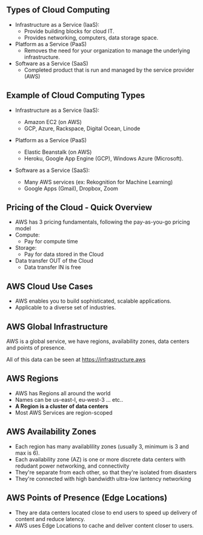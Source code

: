 ## Types of Cloud Computing

* Infrastructure as a Service (IaaS):
  * Provide building blocks for cloud IT.
  * Provides networking, computers, data storage space.
* Platform as a Service (PaaS)
  * Removes the need for your organization to manage the underlying infrastructure.
* Software as a Service (SaaS)
  * Completed product that is run and managed by the service provider (AWS)

## Example of Cloud Computing Types

* Infrastructure as a Service (IaaS):

  * Amazon EC2 (on AWS)
  * GCP, Azure, Rackspace, Digital Ocean, Linode
* Platform as a Service (PaaS)

  * Elastic Beanstalk (on AWS)
  * Heroku, Google App Engine (GCP), Windows Azure (Microsoft).
* Software as a Service (SaaS):

  * Many AWS services (ex: Rekognition for Machine Learning)
  * Google Apps (Gmail), Dropbox, Zoom

## Pricing of the Cloud - Quick Overview

* AWS has 3 pricing fundamentals, following the pay-as-you-go pricing model
* Compute:
  * Pay for compute time
* Storage:
  * Pay for data stored in the Cloud
* Data transfer OUT of the Cloud
  * Data transfer IN is free

## AWS Cloud Use Cases

* AWS enables you to build sophisticated, scalable applications.
* Applicable to a diverse set of industries.

## AWS Global Infrastructure

AWS is a global service, we have regions, availability zones, data centers and points of presence.

All of this data can be seen at https://infrastructure.aws

## AWS Regions

* AWS has Regions all around the world
* Names can be us-east-I, eu-west-3 ... etc..
* **A Region is a cluster of data centers**
* Most AWS Services are region-scoped

## AWS Availability Zones


* Each region has many availablility zones (usually 3, minimum is 3 and max is 6).
* Each availability zone (AZ) is one or more discrete data centers with redudant power networking, and connectivity
* They're separate from each other, so that they're isolated from disasters
* They're connected with high bandwidth ultra-low lantency networking

## AWS Points of Presence (Edge Locations)

* They are data centers located close to end users to speed up delivery of content and reduce latency.
* AWS uses Edge Locations to cache and deliver content closer to users.
